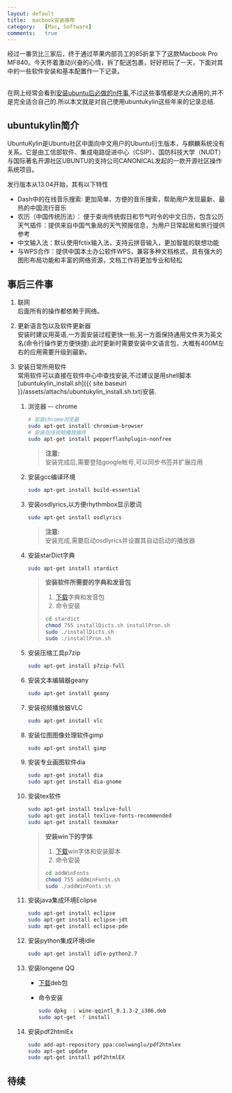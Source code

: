 ```yaml
---
layout:	default
title:	macbook安装推荐
category:	[Mac, Software]
comments:	true
---
```

经过一番货比三家后，终于通过苹果内部员工的85折拿下了这款Macbook Pro MF840。今天怀着激动兴奋的心情，拆了配送包裹，好好把玩了一天，下面对其中的一些软件安装和基本配置作一下记录。

## 

在网上经常会看到[安装ubuntu后必做的n件事](http://www.linuxidc.com/Linux/2014-04/100411.htm),不过这些事情都是大众通用的,并不是完全适合自己的.所以本文就是对自己使用ubuntukylin这些年来的记录总结.



## ubuntukylin简介
UbuntuKylin是Ubuntu社区中面向中文用户的Ubuntu衍生版本，与麒麟系统没有关系。它是由工信部软件、集成电路促进中心（CSIP）、国防科技大学（NUDT）与国际著名开源社区UBUNTU的支持公司CANONICAL发起的一款开源社区操作系统项目。

发行版本从13.04开始，其有以下特性  

* Dash中的在线音乐搜索: 更加简单、方便的音乐搜索，帮助用户发现最新、最热的中国流行音乐
* 农历（中国传统历法）： 便于查询传统假日和节气时令的中文日历，包含公历
天气插件：提供来自中国气象局的天气预报信息，为用户日常起居和旅行提供参考
* 中文输入法：默认使用fctix输入法，支持云拼音输入，更加智能的联想功能
* 与WPS合作：提供中国本土办公软件WPS，兼容多种文档格式，具有强大的图形布局功能和丰富的网络资源，文档工作将更加专业和轻松   


## 事后三件事

1. 联网  
	后面所有的操作都依赖于网络。
2. 更新语言包以及软件更新器  
	安装时建议用英语,一方面安装过程更快一些,另一方面保持通用文件夹为英文名(命令行操作更方便快捷).此时更新时需要安装中文语言包，大概有400M左右的应用需要升级到最新。
3. 安装日常所用软件  
	常用软件可以直接在软件中心中查找安装,不过建议是用shell脚本[ubuntukylin_install.sh]({{ site.baseurl }}/assets/attachs/ubuntukylin_install.sh.txt)安装.
	
	1. 浏览器 -- chrome

		```bash
		# 安装chrome浏览器
		sudo apt-get install chromium-browser
		# 安装在线视频播放插件
		sudo apt-get install pepperflashplugin-nonfree
		```
		
		> **注意:**   
		> 安装完成后,需要登陆google帐号,可以同步书签并扩展应用
	2. 安装gcc编译环境

		```bash
		sudo apt-get install build-essential
		```
	3. 安装osdlyrics,以方便rhythmbox显示歌词
		
		```bash
		sudo apt-get install osdlyrics
		```
		
		> **注意:**  
		> 安装完成,需要启动osdlyrics并设置其自动启动的播放器
	4. 安装starDict字典
		
		```bash
		sudo apt-get install stardict
		```
		
		> **安装软件所需要的字典和发音包**  
		> 
		> 1. [下载](http://share.weiyun.com/39678cb7bef4a4ad0be537f10578be2d)字典和发音包
		> 2. 命令安装
		>
		>	```bash
		>	cd stardict
		>	chmod 755 installDicts.sh installPron.sh
		>	sudo ./installDicts.sh
		>	sudo ./installPron.sh
		>	```
	5. 安装压缩工具p7zip
		
		```bash
		sudo apt-get install p7zip-full
		```
	6. 安装文本编辑器geany
		
		```bash
		sudo apt-get install geany
		```
	7. 安装视频播放器VLC
		
		```bash
		sudo apt-get install vlc
		```
	8. 安装位图图像处理软件gimp

		```bash
		sudo apt-get install gimp
		```
	9. 安装专业画图软件dia
		
		```bash
		sudo apt-get install dia
		sudo apt-get install dia-gnome
		```
	10. 安装tex软件
		
		```bash
		sudo apt-get install texlive-full
		sudo apt-get install texlive-fonts-recommended
		sudo apt-get install texmaker
		```

		> **安装win下的字体**  
		> 
		> 1. [下载](http://share.weiyun.com/b298e1e21a18cf7278b4d8005aecfe7d)win字体和安装脚本
		> 2. 命令安装
		>
		>	```bash
		>	cd addWinFonts
		>	chmod 755 addWinFonts.sh
		>	sudo ./addWinFonts.sh
		>	```
	11. 安装java集成环境Eclipse
		
		```bash
		sudo apt-get install eclipse
		sudo apt-get install eclipse-jdt
		sudo apt-get install eclipse-pde
		```
	12. 安装python集成环境idle

		```bash
		sudo apt-get install idle-python2.7
		```
	13. 安装longene QQ
		* [下载](http://share.weiyun.com/c5367cd7a608d8737770356a70a7f393)deb包
		* 命令安装
		
			```bash
			sudo dpkg -i wine-qqintl_0.1.3-2_i386.deb
			sudo apt-get -f install
			```
	14. 安装pdf2htmlEx
		
		```bash
		sudo add-apt-repository ppa:coolwanglu/pdf2htmlex 
		sudo apt-get update 
		sudo apt-get install pdf2htmlEX
		```

## 待续
	
		 
